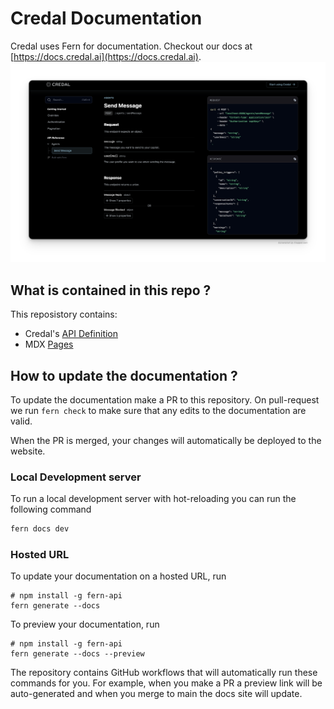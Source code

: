 # Credal Documentation
Credal uses Fern for documentation. Checkout our docs at [https://docs.credal.ai](https://docs.credal.ai).
![Preview](./preview.png)

## What is contained in this repo ?
This reposistory contains:

- Credal's [API Definition](./fern/definition)
- MDX [Pages](./fern/docs/pages/)

## How to update the documentation ?

To update the documentation make a PR to this
repository. On pull-request we run `fern check`
to make sure that any edits to the documentation
are valid.

When the PR is merged, your changes will
automatically be deployed to the website.

### Local Development server

To run a local development server with hot-reloading you can run the following command

```sh
fern docs dev
```

### Hosted URL

To update your documentation on a hosted URL, run
```
# npm install -g fern-api
fern generate --docs
```
To preview your documentation, run
```
# npm install -g fern-api
fern generate --docs --preview
```
The repository contains GitHub workflows that will automatically run these commands for you. For example, when you make a PR a preview link will be auto-generated and when you merge to main the docs site will update.
